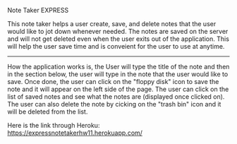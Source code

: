 Note Taker EXPRESS

This note taker helps a user create, save, and delete notes that the user would like to jot down whenever needed.  The notes are saved on the server and will not get deleted even when the user exits out of the application.  This will help the user save time and is conveient for the user to use at anytime.

*******


How the application works is, the User will type the title of the note and then in the section below, the user will type in the note that the user would like to save.  Once done, the user can click on the "floppy disk" icon to save the note and it will appear on the left side of the page.  The user can click on the list of saved notes and see what the notes are (displayed once clicked on).  The user can also delete the note by cicking on the "trash bin" icon and it will be deleted from the list.

Here is the link through Heroku: https://expressnotetakerhw11.herokuapp.com/